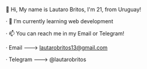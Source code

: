 👋 Hi, My name is Lautaro Britos, I'm 21, from Uruguay!

· 🌱 I’m currently learning web development 

· 📫 You can reach me in my Email or Telegram!

· Email ---> lautarobritos13@gmail.com

· Telegram ---> @lautarobritos
